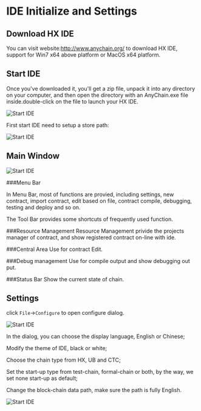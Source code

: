# IDE Initialize and Settings
## Download HX IDE

You can visit website:<http://www.anychain.org/> to download HX IDE, support for Win7 x64 above platform or MacOS x64 platform.

## Start IDE

Once you've downloaded it, you'll get a zip file, unpack it into any directory on your computer, and then open the directory with an AnyChain.exe file inside.double-click on the file to launch your HX IDE.

![Start IDE](/img/research/start.png)

First start IDE need to setup a store path:

![Start IDE](/img/research/storepath.png)

## Main Window

![Start IDE](/img/research/main-window.png)

###Menu Bar

In Menu Bar, most of functions are provied, including settings, new contract, import contract, edit based on file, contract compile, debugging, testing and deploy and so on.

The Tool Bar provides some shortcuts of frequently used function.

###Resource Management
Resource Management privide the projects manager of contract, and show registered contract on-line with ide.

###Central Area
Use for contract Edit.

###Debug management
Use for compile output and show debugging out put.

###Status Bar
Show the current state of chain.

## Settings

click `File`->`Configure` to open configure dialog.

![Start IDE](/img/research/setting_in.png)

In the dialog, you can choose the display language, English or Chinese;

Modify the theme of IDE, black or white;

Choose the chain type from HX, UB and CTC;

Set the start-up type from test-chain, formal-chain or both, by the way, we set none start-up as default;

Change the block-chain data path, make sure the path is fully English.

![Start IDE](/img/research/configure.png)

